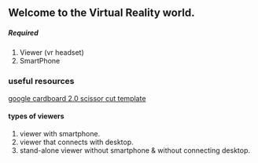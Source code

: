 ## Welcome to the Virtual Reality world.

##### Required 
1. Viewer (vr headset)
2. SmartPhone


### useful resources

[google cardboard 2.0 scissor cut template](https://drive.google.com/file/d/0B8GZ08gDjdoudFhGX1JBd2JmUkE/view)

#### types of viewers
1. viewer with smartphone.
2. viewer that connects with desktop. 
3. stand-alone viewer without smartphone & without connecting desktop. 

